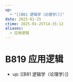 ```yaml
---
up:
  - "[[B81 逻辑学（论理学）]]"
date: 2025-01-25
ctime: 2025-01-25T14:35:12
aliases:
  - 应用逻辑
---
```


# B819 应用逻辑

- up: [[B81 逻辑学（论理学）]]
